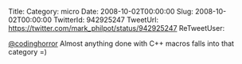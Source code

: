 Title: 
Category: micro
Date: 2008-10-02T00:00:00
Slug: 2008-10-02T00:00:00
TwitterId: 942925247
TweetUrl: https://twitter.com/mark_philpot/status/942925247
ReTweetUser: 

[@codinghorror](https://twitter.com/codinghorror) Almost anything done with C++ macros falls into that category =)